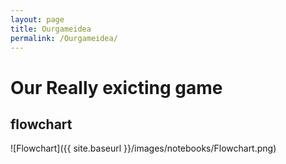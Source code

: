 ```yaml
---
layout: page
title: Ourgameidea
permalink: /Ourgameidea/
---
```

 

<h1>Our Really exicting game</h1>

<h2> flowchart </h2>

![Flowchart]({{ site.baseurl }}/images/notebooks/Flowchart.png)

